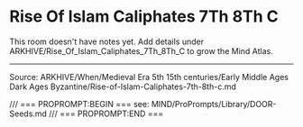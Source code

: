 # Rise Of Islam Caliphates 7Th 8Th C

This room doesn't have notes yet. Add details under ARKHIVE/Rise_Of_Islam_Caliphates_7Th_8Th_C to grow the Mind Atlas.

---
Source: ARKHIVE/When/Medieval Era 5th 15th centuries/Early Middle Ages Dark Ages Byzantine/Rise-of-Islam-Caliphates-7th-8th-c.md

/// === PROPROMPT:BEGIN ===
see: MIND/ProPrompts/Library/DOOR-Seeds.md
/// === PROPROMPT:END ===

